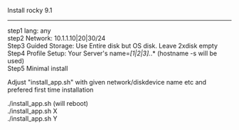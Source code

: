 Install rocky 9.1


-----------------------
step1 lang: any  
step2 Network: 10.1.1.10|20|30/24  
Step3 Guided Storage: Use Entire disk but OS disk. Leave 2xdisk empty  
Step4 Profile Setup: Your Server's name=*[1|2|3].*.*    (hostname -s will be used)   
Step5 Minimal install  

Adjust "install_app.sh" with given network/diskdevice name etc and prefered first time installation  

./install_app.sh  (will reboot)  
./install_app.sh X  
./install_app.sh Y  

